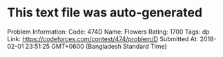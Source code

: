 # This text file was auto-generated

Problem Information:
Code: 474D
Name: Flowers
Rating: 1700
Tags: dp
Link: https://codeforces.com/contest/474/problem/D
Submitted At: 2018-02-01 23:51:25 GMT+0600 (Bangladesh Standard Time)